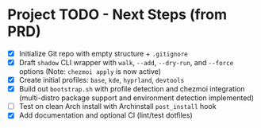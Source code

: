 # Project TODO - Next Steps (from PRD)

- [x] Initialize Git repo with empty structure + `.gitignore`
- [x] Draft `shadow` CLI wrapper with `walk`, `--add`, `--dry-run`, and `--force` options (Note: `chezmoi apply` is now active)
- [x] Create initial profiles: `base`, `kde`, `hyprland`, `devtools`
- [x] Build out `bootstrap.sh` with profile detection and chezmoi integration (multi-distro package support and environment detection implemented)
- [ ] Test on clean Arch install with Archinstall `post_install` hook
- [x] Add documentation and optional CI (lint/test dotfiles)
